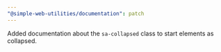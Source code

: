 ```yaml
---
"@simple-web-utilities/documentation": patch
---
```


Added documentation about the `sa-collapsed` class to start elements as collapsed.
